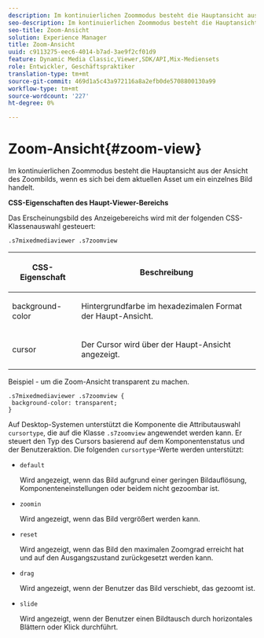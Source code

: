 ```yaml
---
description: Im kontinuierlichen Zoommodus besteht die Hauptansicht aus der Ansicht des Zoombilds, wenn es sich bei dem aktuellen Asset um ein einzelnes Bild handelt.
seo-description: Im kontinuierlichen Zoommodus besteht die Hauptansicht aus der Ansicht des Zoombilds, wenn es sich bei dem aktuellen Asset um ein einzelnes Bild handelt.
seo-title: Zoom-Ansicht
solution: Experience Manager
title: Zoom-Ansicht
uuid: c9113275-eec6-4014-b7ad-3ae9f2cf01d9
feature: Dynamic Media Classic,Viewer,SDK/API,Mix-Mediensets
role: Entwickler, Geschäftspraktiker
translation-type: tm+mt
source-git-commit: 469d1a5c43a972116a8a2efb0de5708800130a99
workflow-type: tm+mt
source-wordcount: '227'
ht-degree: 0%

---
```



# Zoom-Ansicht{#zoom-view}

Im kontinuierlichen Zoommodus besteht die Hauptansicht aus der Ansicht des Zoombilds, wenn es sich bei dem aktuellen Asset um ein einzelnes Bild handelt.

<!--<a id="section_061E550C1C1D4DB2BD663A898895B38C"></a>-->

**CSS-Eigenschaften des Haupt-Viewer-Bereichs**

Das Erscheinungsbild des Anzeigebereichs wird mit der folgenden CSS-Klassenauswahl gesteuert:

```
.s7mixedmediaviewer .s7zoomview
```

<table id="table_94EE3F5BBE4547C0B4943471CEE7EDE4"> 
 <thead> 
  <tr> 
   <th colname="col1" class="entry"> <p> CSS-Eigenschaft </p> </th> 
   <th colname="col2" class="entry"> <p>Beschreibung </p> </th> 
  </tr> 
 </thead>
 <tbody> 
  <tr> 
   <td colname="col1"> <p> <span class="codeph"> background-color  </span> </p> </td> 
   <td colname="col2"> <p> Hintergrundfarbe im hexadezimalen Format der Haupt-Ansicht. </p> </td> 
  </tr> 
  <tr> 
   <td colname="col1"> <p> <span class="codeph"> cursor  </span> </p> </td> 
   <td colname="col2"> <p>Der Cursor wird über der Haupt-Ansicht angezeigt. </p> </td> 
  </tr> 
 </tbody> 
</table>

Beispiel - um die Zoom-Ansicht transparent zu machen.

```
.s7mixedmediaviewer .s7zoomview { 
 background-color: transparent; 
}
```

Auf Desktop-Systemen unterstützt die Komponente die Attributauswahl `cursortype`, die auf die Klasse `.s7zoomview` angewendet werden kann. Er steuert den Typ des Cursors basierend auf dem Komponentenstatus und der Benutzeraktion. Die folgenden `cursortype`-Werte werden unterstützt:

* `default`

   Wird angezeigt, wenn das Bild aufgrund einer geringen Bildauflösung, Komponenteneinstellungen oder beidem nicht gezoombar ist.

* `zoomin`

   Wird angezeigt, wenn das Bild vergrößert werden kann.

* `reset`

   Wird angezeigt, wenn das Bild den maximalen Zoomgrad erreicht hat und auf den Ausgangszustand zurückgesetzt werden kann.

* `drag`

   Wird angezeigt, wenn der Benutzer das Bild verschiebt, das gezoomt ist.

* `slide`

   Wird angezeigt, wenn der Benutzer einen Bildtausch durch horizontales Blättern oder Klick durchführt.

